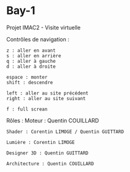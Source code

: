 # Bay-1
Projet IMAC2 - Visite virtuelle


Contrôles de navigation :

	z : aller en avant 
	s : aller en arrière
	q : aller à gauche
	d : aller à droite

	espace : monter
	shift : descendre

	left : aller au site précédent
	right : aller au site suivant
	
	f : full screan
	

Rôles :
	Moteur : Quentin COUILLARD
	
	Shader : Corentin LIMOGE / Quentin GUITTARD
	
	Lumière : Corentin LIMOGE 
	
	Designer 3D : Quentin GUITTARD
	
	Architecture : Quentin COUILLARD
